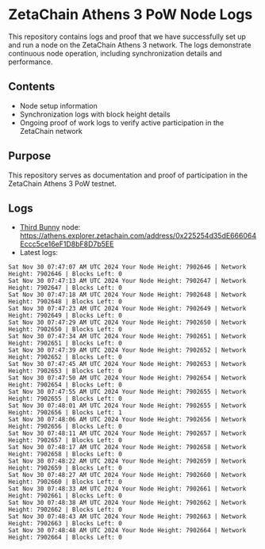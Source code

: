 # ZetaChain Athens 3 PoW Node Logs
This repository contains logs and proof that we have successfully set up and run a node on the ZetaChain Athens 3 network. The logs demonstrate continuous node operation, including synchronization details and performance.

## Contents
- Node setup information
- Synchronization logs with block height details
- Ongoing proof of work logs to verify active participation in the ZetaChain network

## Purpose
This repository serves as documentation and proof of participation in the ZetaChain Athens 3 PoW testnet.

## Logs

- [Third Bunny](https://thirdbunny.xyz/) node: https://athens.explorer.zetachain.com/address/0x225254d35dE666064Eccc5ce16eF1D8bF8D7b5EE
- Latest logs:
```
Sat Nov 30 07:47:07 AM UTC 2024 Your Node Height: 7902646 | Network Height: 7902646 | Blocks Left: 0
Sat Nov 30 07:47:13 AM UTC 2024 Your Node Height: 7902647 | Network Height: 7902647 | Blocks Left: 0
Sat Nov 30 07:47:18 AM UTC 2024 Your Node Height: 7902648 | Network Height: 7902648 | Blocks Left: 0
Sat Nov 30 07:47:23 AM UTC 2024 Your Node Height: 7902649 | Network Height: 7902649 | Blocks Left: 0
Sat Nov 30 07:47:29 AM UTC 2024 Your Node Height: 7902650 | Network Height: 7902650 | Blocks Left: 0
Sat Nov 30 07:47:34 AM UTC 2024 Your Node Height: 7902651 | Network Height: 7902651 | Blocks Left: 0
Sat Nov 30 07:47:39 AM UTC 2024 Your Node Height: 7902652 | Network Height: 7902652 | Blocks Left: 0
Sat Nov 30 07:47:45 AM UTC 2024 Your Node Height: 7902653 | Network Height: 7902653 | Blocks Left: 0
Sat Nov 30 07:47:50 AM UTC 2024 Your Node Height: 7902654 | Network Height: 7902654 | Blocks Left: 0
Sat Nov 30 07:47:55 AM UTC 2024 Your Node Height: 7902655 | Network Height: 7902655 | Blocks Left: 0
Sat Nov 30 07:48:01 AM UTC 2024 Your Node Height: 7902655 | Network Height: 7902656 | Blocks Left: 1
Sat Nov 30 07:48:06 AM UTC 2024 Your Node Height: 7902656 | Network Height: 7902656 | Blocks Left: 0
Sat Nov 30 07:48:11 AM UTC 2024 Your Node Height: 7902657 | Network Height: 7902657 | Blocks Left: 0
Sat Nov 30 07:48:17 AM UTC 2024 Your Node Height: 7902658 | Network Height: 7902658 | Blocks Left: 0
Sat Nov 30 07:48:22 AM UTC 2024 Your Node Height: 7902659 | Network Height: 7902659 | Blocks Left: 0
Sat Nov 30 07:48:27 AM UTC 2024 Your Node Height: 7902660 | Network Height: 7902660 | Blocks Left: 0
Sat Nov 30 07:48:33 AM UTC 2024 Your Node Height: 7902661 | Network Height: 7902661 | Blocks Left: 0
Sat Nov 30 07:48:38 AM UTC 2024 Your Node Height: 7902662 | Network Height: 7902662 | Blocks Left: 0
Sat Nov 30 07:48:43 AM UTC 2024 Your Node Height: 7902663 | Network Height: 7902663 | Blocks Left: 0
Sat Nov 30 07:48:48 AM UTC 2024 Your Node Height: 7902664 | Network Height: 7902664 | Blocks Left: 0
```
